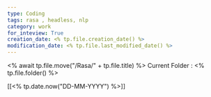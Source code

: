 ```yaml
---
type: Coding  
tags: rasa , headless, nlp
category: work
for_inteview: True
creation_date: <% tp.file.creation_date() %>
modification_date: <% tp.file.last_modified_date() %>
---
```


 <% await tp.file.move("/Rasa/" + tp.file.title) %> 
Current Folder : <% tp.file.folder() %>




[[<% tp.date.now("DD-MM-YYYY") %>]]
